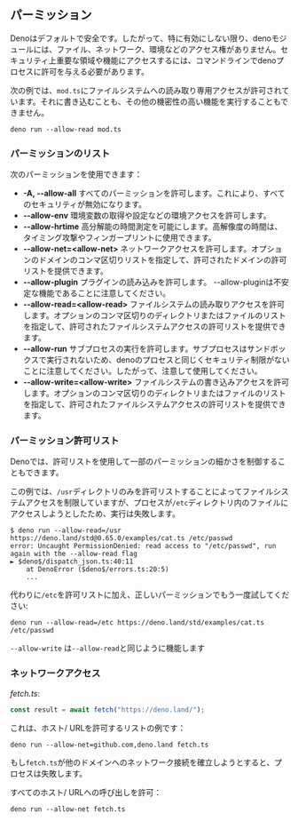 ## パーミッション

Denoはデフォルトで安全です。したがって、特に有効にしない限り、denoモジュールには、ファイル、ネットワーク、環境などのアクセス権がありません。セキュリティ上重要な領域や機能にアクセスするには、コマンドラインでdenoプロセスに許可を与える必要があります。

次の例では、`mod.ts`にファイルシステムへの読み取り専用アクセスが許可されています。それに書き込むことも、その他の機密性の高い機能を実行することもできません。

```shell
deno run --allow-read mod.ts
```

### パーミッションのリスト

次のパーミッションを使用できます：

- **-A, --allow-all** すべてのパーミッションを許可します。これにより、すべてのセキュリティが無効になります。
- **--allow-env** 環境変数の取得や設定などの環境アクセスを許可します。
- **--allow-hrtime** 高分解能の時間測定を可能にします。高解像度の時間は、タイミング攻撃やフィンガープリントに使用できます。
- **--allow-net=\<allow-net\>** ネットワークアクセスを許可します。オプションのドメインのコンマ区切りリストを指定して、許可されたドメインの許可リストを提供できます。
- **--allow-plugin** プラグインの読み込みを許可します。 --allow-pluginは不安定な機能であることに注意してください。
- **--allow-read=\<allow-read\>** ファイルシステムの読み取りアクセスを許可します。オプションのコンマ区切りのディレクトリまたはファイルのリストを指定して、許可されたファイルシステムアクセスの許可リストを提供できます。
- **--allow-run** サブプロセスの実行を許可します。サブプロセスはサンドボックスで実行されないため、denoのプロセスと同じくセキュリティ制限がないことに注意してください。したがって、注意して使用してください。
- **--allow-write=\<allow-write\>** ファイルシステムの書き込みアクセスを許可します。オプションのコンマ区切りのディレクトリまたはファイルのリストを指定して、許可されたファイルシステムアクセスの許可リストを提供できます。

### パーミッション許可リスト

Denoでは、許可リストを使用して一部のパーミッションの細かさを制御することもできます。

この例では、`/usr`ディレクトリのみを許可リストすることによってファイルシステムアクセスを制限していますが、プロセスが`/etc`ディレクトリ内のファイルにアクセスしようとしたため、実行は失敗します。

```shell
$ deno run --allow-read=/usr https://deno.land/std@0.65.0/examples/cat.ts /etc/passwd
error: Uncaught PermissionDenied: read access to "/etc/passwd", run again with the --allow-read flag
► $deno$/dispatch_json.ts:40:11
    at DenoError ($deno$/errors.ts:20:5)
    ...
```

代わりに`/etc`を許可リストに加え、正しいパーミッションでもう一度試してください:

```shell
deno run --allow-read=/etc https://deno.land/std/examples/cat.ts /etc/passwd
```

`--allow-write` は`--allow-read`と同じように機能します

### ネットワークアクセス

_fetch.ts_:

```ts
const result = await fetch("https://deno.land/");
```

これは、ホスト/ URLを許可するリストの例です：

```shell
deno run --allow-net=github.com,deno.land fetch.ts
```

もし`fetch.ts`が他のドメインへのネットワーク接続を確立しようとすると、プロセスは失敗します。  

すべてのホスト/ URLへの呼び出しを許可：

```shell
deno run --allow-net fetch.ts
```
